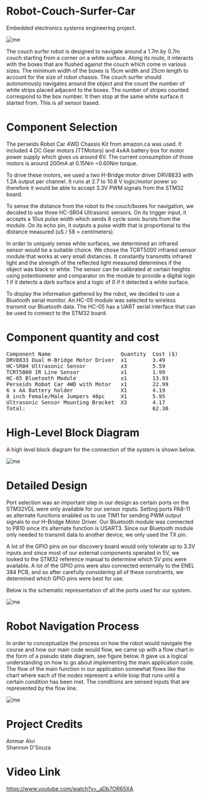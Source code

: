 # Robot-Couch-Surfer-Car
Embedded electronics systems engineering project.

![me](https://github.com/ammaralvi21/Robot-Couch-Surfer-Car/blob/master/Images/Robot%20Car.gif)

The couch surfer robot is designed to navigate around a 1.7m by 0.7m couch starting from a corner on a white surface. Along its route, it interacts with the boxes that are flushed against the couch which come in various sizes. The minimum width of the boxes is 15cm width and 25cm length to account for the size of robot chassis. The couch surfer should autonomously navigates around the object and the count the number of white strips placed adjacent to the boxes. The number of stripes counted correspond to the box number. It then stop at the same white surface it started from. This is all sensor based.

# Component Selection
The perseids Robot Car 4WD Chassis Kit from amazon.ca was used. It included 4 DC Gear motors (TTMotors) and 4xAA battery box for motor power supply which gives us around 6V. The current consumption of those motors is around 200mA at 0.15Nm ~0.60Nm torque.

To drive these motors, we used a two H-Bridge motor driver DRV8833 with 1.2A output per channel. It runs at 2.7 to 10.8 V logic/motor power so therefore it would be able to accept 3.3V PWM signals from the STM32 board.

To sense the distance from the robot to the couch/boxes for navigation, we decided to use three HC-SR04 Ultrasonic sensors. On its trigger input, it accepts a 10us pulse width which sends 8 cycle sonic bursts from the module. On its echo pin, it outputs a pulse width that is proportional to the distance measured (uS / 58 = centimeters). 

In order to uniquely sense white surfaces, we determined an infrared sensor would be a suitable choice. We chose the TCRT5000 infrared sensor module that works at very small distances. It constantly transmitts infrared light and the strength of the reflected light measured determines if the object was black or white. The sensor can be calibrated at certain heights using potentiometer and comparator on the module to provide a digital logic 1 if it detects a dark surface and a logic of 0 if it detected a white surface.

To display the information gathered by the robot, we decided to use a Bluetooth serial monitor. An HC-05 module was selected to wireless transmit our Bluetooth data. The HC-05 has a UART serial interface that can be used to connect to the STM32 board.

# Component quantity and cost
<pre>
Component Name                      Quantity  Cost ($)
DRV8833 Dual H-Bridge Motor Driver  x1        3.49 
HC-SR04 Ultrasonic Sensor           x3        5.59 
TCRT5000 IR Line Sensor             x1        1.99 
HC-05 Bluetooth Module              x1        13.93 
Perseids Robot Car 4WD with Motor   x1        22.99 
6 x AA Battery holder               X1        4.19 
8 inch Female/Male Jumpers 40pc     X1        5.95 
Ultrasonic Sensor Mounting Bracket  X3        4.17 
Total:                                        62.30
</pre>
# High-Level Block Diagram
A high level block diagram for the connection of the system is shown below.

![me](https://github.com/ammaralvi21/Robot-Couch-Surfer-Car/blob/master/Images/System%20Block%20Diagram.png)

# Detailed Design
Port selection was an important step in our design as certain ports on the STM32VDL were only available for our sensor inputs. Setting ports PA8-11 as alternate functions enabled us to use TIM1 for sending PWM output signals to our H-Bridge Motor Driver. Our Bluetooth module was connected to PB10 since it’s alternate function is USART3. Since our Bluetooth module only needed to transmit data to another device, we only used the TX pin.

A lot of the GPIO pins on our discovery board would only tolerate up to 3.3V inputs and since most of our external components operated in 5V, we looked to the STM32 reference manual to determine which 5V pins were available. A lot of the GPIO pins were also connected externally to the ENEL 384 PCB, and so after carefully considering all of these constraints, we determined which GPIO pins were best for use.

Below is the schematic representation of all the ports used for our system.

![me](https://github.com/ammaralvi21/Robot-Couch-Surfer-Car/blob/master/Images/Schematic%20Diagram.png)

# Robot Navigation Process
In order to conceptualize the process on how the robot would navigate the course and how our main code would flow, we came up with a flow chart in the form of a pseudo state diagram, see figure below. It gave us a logical understanding on how to go about implementing the main application code. The flow of the main function in our application somewhat flows like the chart where each of the nodes represent a while loop that runs until a certain condition has been met. The conditions are sensed inputs that are represented by the flow line.

![me](https://github.com/ammaralvi21/Robot-Couch-Surfer-Car/blob/master/Images/Robot%20Navigation%20Flow%20Chart.png)

# Project Credits
Ammar Alvi <br />
Shannon D'Souza

# Video Link
https://www.youtube.com/watch?v=_aDb7OR65XA 


